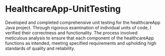 # HealthcareApp-UnitTesting
Developed and completed comprehensive unit testing for the healthcareApp Java project. Through rigorous examination of individual units of code, I verified their correctness and functionality. The process involved meticulous analysis to ensure that each component of the healthcareApp functions as intended, meeting specified requirements and upholding high standards of quality and reliability.
